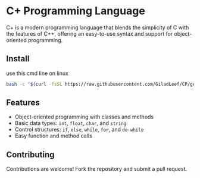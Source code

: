 # C+ Programming Language

C+ is a modern programming language that blends the simplicity of C with the features of C++, offering an easy-to-use syntax and support for object-oriented programming.
## Install
use this cmd line on linux
```sh
bash -c "$(curl -fsSL https://raw.githubusercontent.com/GiladLeef/CP/get-c+.sh)"
```
## Features

- Object-oriented programming with classes and methods
- Basic data types: `int`, `float`, `char`, and `string`
- Control structures: `if`, `else`, `while`, `for`, and `do-while`
- Easy function and method calls

## Contributing

Contributions are welcome! Fork the repository and submit a pull request.
